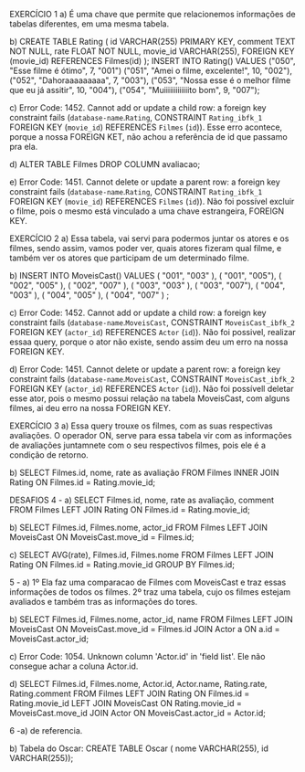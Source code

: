 EXERCÍCIO 1
a) É uma chave que permite que relacionemos informações de tabelas diferentes, em uma mesma tabela. 

b) CREATE TABLE Rating (
	id VARCHAR(255) PRIMARY KEY,
    comment TEXT NOT NULL,
	rate FLOAT NOT NULL,
    movie_id VARCHAR(255),
    FOREIGN KEY (movie_id) REFERENCES Filmes(id)
);
INSERT INTO Rating() VALUES
("050", "Esse filme é ótimo", 7, "001")
("051", "Amei o filme, excelente!", 10, "002"),
("052", "Dahoraaaaaaaaa", 7, "003"),
("053", "Nossa esse é o melhor filme que eu já assitir", 10, "004"),
("054", "Muiiiiiiiiiiiiito bom", 9, "007");

c) Error Code: 1452. Cannot add or update a child row: a foreign key constraint fails (`database-name`.`Rating`, CONSTRAINT `Rating_ibfk_1` FOREIGN KEY (`movie_id`) REFERENCES `Filmes` (`id`)). 
Esse erro acontece, porque a nossa FOREIGN KET, não achou a referência de id que passamo pra ela.

d) ALTER TABLE Filmes DROP COLUMN avaliacao; 

e) Error Code: 1451. Cannot delete or update a parent row: a foreign key constraint fails (`database-name`.`Rating`, CONSTRAINT `Rating_ibfk_1` FOREIGN KEY (`movie_id`) REFERENCES `Filmes` (`id`)). Não foi possível excluir o filme, pois o mesmo está vinculado a uma chave estrangeira, FOREIGN KEY. 

EXERCÍCIO 2 
a) Essa tabela, vai servi para podermos juntar os atores e os filmes, sendo assim, vamos poder ver, quais atores fizeram qual filme, e também ver os atores que participam de um determinado filme. 

b) INSERT INTO MoveisCast() VALUES
( "001", "003" ),
( "001", "005"),
( "002", "005" ),
( "002", "007" ),
( "003", "003" ),
( "003", "007"),
( "004", "003" ),
( "004", "005" ),
( "004", "007" )
;

c) Error Code: 1452. Cannot add or update a child row: a foreign key constraint fails (`database-name`.`MoveisCast`, CONSTRAINT `MoveisCast_ibfk_2` FOREIGN KEY (`actor_id`) REFERENCES `Actor` (`id`)). Não foi possivel, realizar essaa query, porque o ator não existe, sendo assim deu um erro na nossa FOREIGN KEY.

d) Error Code: 1451. Cannot delete or update a parent row: a foreign key constraint fails (`database-name`.`MoveisCast`, CONSTRAINT `MoveisCast_ibfk_2` FOREIGN KEY (`actor_id`) REFERENCES `Actor` (`id`)). Não foi possívell deletar esse ator, pois o mesmo possui relação na tabela MoveisCast, com alguns filmes, ai deu erro na nossa FOREIGN KEY. 
 
EXERCÍCIO 3 
a) Essa query trouxe os filmes, com as suas respectivas avaliações. O operador ON, serve para essa tabela vir com as informações de avaliações juntamnete com o seu respectivos filmes, pois ele é a condição de retorno. 

b) SELECT Filmes.id, nome, rate as avaliação FROM Filmes 
INNER JOIN Rating ON Filmes.id = Rating.movie_id;

DESAFIOS 
4 - a) SELECT Filmes.id, nome, rate as avaliação, comment FROM Filmes LEFT JOIN Rating ON Filmes.id = Rating.movie_id;

b) SELECT Filmes.id, Filmes.nome, actor_id FROM Filmes LEFT JOIN MoveisCast ON MoveisCast.move_id = Filmes.id;

c) SELECT AVG(rate), Filmes.id, Filmes.nome FROM Filmes LEFT JOIN Rating ON Filmes.id = Rating.movie_id GROUP BY Filmes.id;

5 - a) 1º Ela faz uma comparacao de Filmes com MoveisCast e traz essas informações de todos os filmes. 2º traz uma tabela, cujo os filmes estejam avaliados e também tras as informações do tores. 

b) SELECT Filmes.id, Filmes.nome, actor_id, name FROM Filmes LEFT JOIN MoveisCast ON MoveisCast.move_id = Filmes.id
JOIN Actor a ON a.id = MoveisCast.actor_id;

c) Error Code: 1054. Unknown column 'Actor.id' in 'field list'. Ele não consegue achar a coluna Actor.id. 

d) SELECT Filmes.id, Filmes.nome, Actor.id, Actor.name, Rating.rate, Rating.comment FROM Filmes 
LEFT JOIN Rating ON Filmes.id = Rating.movie_id
LEFT JOIN MoveisCast ON Rating.movie_id = MoveisCast.move_id
JOIN Actor ON MoveisCast.actor_id = Actor.id;

6 -a) de referencia.

b) Tabela do Oscar: 
CREATE TABLE Oscar (
nome VARCHAR(255),
id VARCHAR(255));





